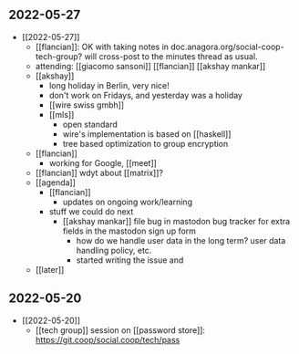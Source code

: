 
## 2022-05-27
- [[2022-05-27]]
    - [[flancian]]: OK with taking notes in doc.anagora.org/social-coop-tech-group? will cross-post to the minutes thread as usual.
    - attending: [[giacomo sansoni]] [[flancian]] [[akshay mankar]]
    - [[akshay]]
        - long holiday in Berlin, very nice!
        - don't work on Fridays, and yesterday was a holiday
        - [[wire swiss gmbh]]
        - [[mls]]
            - open standard
            - wire's implementation is based on [[haskell]]
            - tree based optimization to group encryption
    - [[flancian]]
        - working for Google, [[meet]]
    - [[flancian]] wdyt about [[matrix]]?
    - [[agenda]]
        - [[flancian]]
            - updates on ongoing work/learning
        - stuff we could do next
            - [[akshay mankar]] file bug in mastodon bug tracker for extra fields in the mastodon sign up form
                - how do we handle user data in the long term? user data handling policy, etc.
                - started writing the issue and 
    - [[later]]

## 2022-05-20
- [[2022-05-20]]
    - [[tech group]] session on [[password store]]: https://git.coop/social.coop/tech/pass


